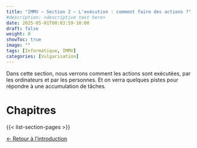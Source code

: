 ```yaml
---
title: "IMMV — Section 2 — L'exécution : comment faire des actions ?"
#description: <descriptive text here>
date: 2025-05-01T00:03:59-10:00
draft: false
weight: 0
showToc: true
image: ""
tags: [Informatique, IMMV]
categories: [Vulgarisation]
---
```

Dans cette section, nous verrons comment les actions sont exécutées, par les ordinateurs et par les personnes. Et on verra quelques pistes pour répondre à une accumulation de tâches.

# Chapitres

{{< list-section-pages >}}

[← Retour à l’introduction](../../introduction/)